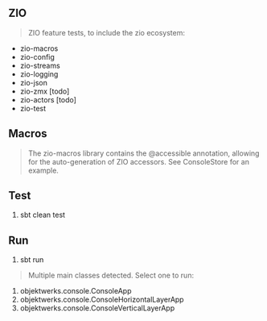 ZIO
---
>ZIO feature tests, to include the zio ecosystem:
* zio-macros
* zio-config
* zio-streams
* zio-logging
* zio-json
* zio-zmx [todo]
* zio-actors [todo]
* zio-test

Macros
------
>The zio-macros library contains the @accessible annotation, allowing for the
>auto-generation of ZIO accessors. See ConsoleStore for an example.

Test
----
1. sbt clean test

Run
---
1. sbt run
>Multiple main classes detected. Select one to run:
1. objektwerks.console.ConsoleApp
2. objektwerks.console.ConsoleHorizontalLayerApp
3. objektwerks.console.ConsoleVerticalLayerApp